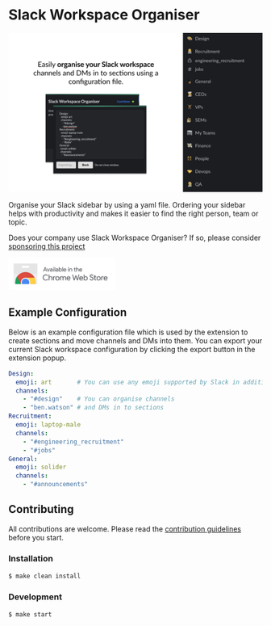 # Slack Workspace Organiser

![Screenshot](resources/screenshot.jpg)

Organise your Slack sidebar by using a yaml file. Ordering your sidebar helps 
with productivity and makes it easier to find the right person, team or topic.

Does your company use Slack Workspace Organiser? If so, please consider [sponsoring this project](https://github.com/sponsors/blwsh)

[<img alt="Chrome Web Store" src="resources/chrome-web-store.png" height="64"/>](https://chrome.google.com/webstore/detail/slack-workspace-organiser/nmfjdabgefhlciidgpbfebbbmfligboj "Available on Chrome Web Store")

## Example Configuration

Below is an example configuration file which is used by the extension to create sections and move channels and DMs into them.
You can export your current Slack workspace configuration by clicking the export button in the extension popup.

```yaml
Design:
  emoji: art       # You can use any emoji supported by Slack in addition to custom ones you've added to your workspace.
  channels:
    - "#design"    # You can organise channels
    - "ben.watson" # and DMs in to sections
Recruitment:
  emoji: laptop-male
  channels:
    - "#engineering_recruitment"
    - "#jobs"
General:
  emoji: solider
  channels:
    - "#announcements"
```

## Contributing

All contributions are welcome. Please read the [contribution guidelines](CONTRIBUTING.md) before you start.

### Installation

```bash
$ make clean install
```

### Development

```bash
$ make start
```



